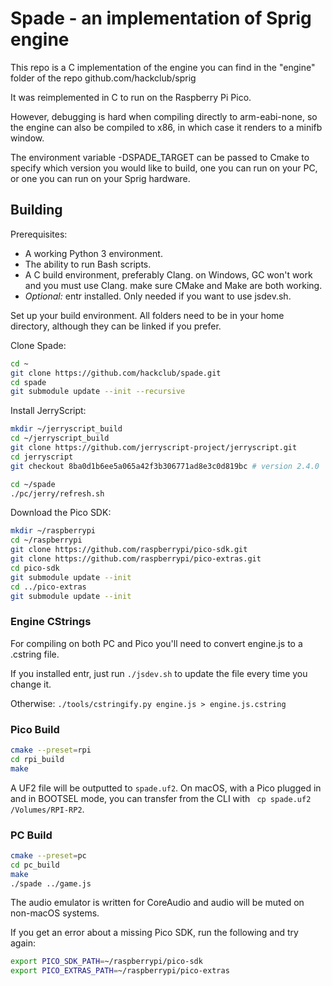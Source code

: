 # Spade - an implementation of Sprig engine

This repo is a C implementation of the engine you can find in the "engine" folder of the repo github.com/hackclub/sprig

It was reimplemented in C to run on the Raspberry Pi Pico.

However, debugging is hard when compiling directly to arm-eabi-none, so the engine can also be compiled to x86, in which case it renders to a minifb window.

The environment variable -DSPADE_TARGET can be passed to Cmake to specify which version you would like to build, one you can run on your PC, or one you can run on your Sprig hardware.

## Building

Prerequisites:

- A working Python 3 environment.
- The ability to run Bash scripts.
- A C build environment, preferably Clang. on Windows, GC won't work and you must use Clang. make sure CMake and Make are both working.
- *Optional:* entr installed. Only needed if you want to use jsdev.sh.

Set up your build environment. All folders need to be in your home directory, although they can be linked if you prefer.

Clone Spade:

```sh
cd ~
git clone https://github.com/hackclub/spade.git
cd spade
git submodule update --init --recursive
```

Install JerryScript:

```sh
mkdir ~/jerryscript_build
cd ~/jerryscript_build
git clone https://github.com/jerryscript-project/jerryscript.git
cd jerryscript
git checkout 8ba0d1b6ee5a065a42f3b306771ad8e3c0d819bc # version 2.4.0

cd ~/spade
./pc/jerry/refresh.sh
```

Download the Pico SDK:

```sh
mkdir ~/raspberrypi
cd ~/raspberrypi
git clone https://github.com/raspberrypi/pico-sdk.git
git clone https://github.com/raspberrypi/pico-extras.git
cd pico-sdk
git submodule update --init
cd ../pico-extras
git submodule update --init
```

### Engine CStrings

For compiling on both PC and Pico you'll need to convert engine.js to a .cstring file.

If you installed entr, just run `./jsdev.sh` to update the file every time you change it.

Otherwise: `./tools/cstringify.py engine.js > engine.js.cstring`

### Pico Build

```sh
cmake --preset=rpi
cd rpi_build
make
```

A UF2 file will be outputted to `spade.uf2`. On macOS, with a Pico plugged in and in BOOTSEL mode, you can transfer from the CLI with `
cp spade.uf2 /Volumes/RPI-RP2`.

### PC Build

```sh
cmake --preset=pc
cd pc_build
make
./spade ../game.js
```

The audio emulator is written for CoreAudio and audio will be muted on non-macOS systems.

If you get an error about a missing Pico SDK, run the following and try again:

```sh
export PICO_SDK_PATH=~/raspberrypi/pico-sdk
export PICO_EXTRAS_PATH=~/raspberrypi/pico-extras
```
